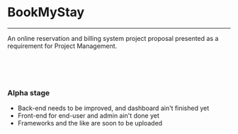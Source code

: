 <h1> BookMyStay</h1>
<hr>
<p>An online reservation and billing system project proposal presented as a requirement for Project Management.</p>
<br><br><br>
<h3>Alpha stage</h3>
<ul>
  <li>Back-end needs to be improved, and dashboard ain't finished yet
  <li>Front-end for end-user and admin ain't done yet
  <li>Frameworks and the like are soon to be uploaded
</ul>

